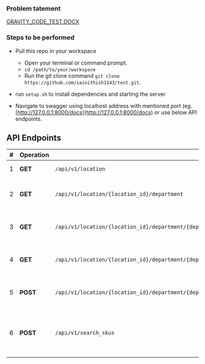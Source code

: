 ### Problem tatement ###
[GRAVITY_CODE_TEST.DOCX](https://github.com/sainithish1143/gravityApi/blob/master/Gravity%20CODE%20TEST%20-%20PYTHON.docx)

### Steps to be performed
- Pull this repo in your workspace
    - Open your terminal or command prompt.
    - `cd /path/to/your/workspace`
    - Run the git clone command `git clone https://github.com/sainithish1143/test.git`.

- run `setup.sh` to install dependencies and starting the server

- Navigate to swagger using localhost address with mentioned port (eg. [http://127.0.0.1:8000/docs](http://127.0.0.1:8000/docs) or use below API endpoints.

## API Endpoints ##
| # |Operation |Endpoint                                                                                                        |Desription                                          |
|---|----------|----------------------------------------------------------------------------------------------------------------|----------------------------------------------------|
|1  |**GET**   | `/api/v1/location`                                                                                             | Returns all locations.                             |
|2  |**GET**   | `/api/v1/location/{location_id}/department`                                                                    | Returns departments for a given location.          |
|3  |**GET**   | `/api/v1/location/{location_id}/department/{department_id}/category`                                           |  Returns categories for a given department.        |
|4  |**GET**   | `/api/v1/location/{location_id}/department/{department_id}/category/{category_id}/subcategory`                 |  Returns subcategories for a given category.       |
|5  |**POST**  | `/api/v1/location/{location_id}/department/{department_id}/category/{category_id}/subcategory/{subcategory_id}`|  Creates a new SKU for the given metadata.         |
|6  |**POST**  | `/api/v1/search_skus`                                                                                          |  Takes metadata as input and returns matching SKUs.|



  
